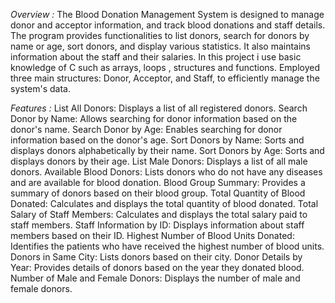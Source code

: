 *Overview :*
The Blood Donation Management System is designed to manage donor and acceptor information, and track blood donations and staff details. The program provides functionalities to list donors, search for donors by name or age, sort donors, and display various statistics. It also maintains information about the staff and their salaries.
In this project i use basic knowledge of C such as arrays, loops , structures and functions. Employed three main structures: Donor, Acceptor, and Staff, to efficiently manage the system's data.

*Features :*
List All Donors: Displays a list of all registered donors.
Search Donor by Name: Allows searching for donor information based on the donor's name.
Search Donor by Age: Enables searching for donor information based on the donor's age.
Sort Donors by Name: Sorts and displays donors alphabetically by their name.
Sort Donors by Age: Sorts and displays donors by their age.
List Male Donors: Displays a list of all male donors.
Available Blood Donors: Lists donors who do not have any diseases and are available for blood donation.
Blood Group Summary: Provides a summary of donors based on their blood group.
Total Quantity of Blood Donated: Calculates and displays the total quantity of blood donated.
Total Salary of Staff Members: Calculates and displays the total salary paid to staff members.
Staff Information by ID: Displays information about staff members based on their ID.
Highest Number of Blood Units Donated: Identifies the patients who have received the highest number of blood units.
Donors in Same City: Lists donors based on their city.
Donor Details by Year: Provides details of donors based on the year they donated blood.
Number of Male and Female Donors: Displays the number of male and female donors.
